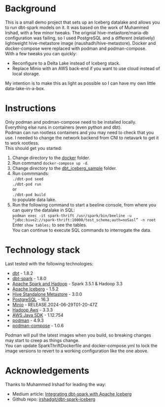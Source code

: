 # Background
This is a small demo project that sets up an Iceberg datalake and allows you to run dbt-spark models on it.
It was based on the work of Muhammed Irshad, with a few minor tweaks.
The orignial hive-metastore/maria-db configuration was failing, so I used PostgreSQL and a different (relatively) lightweight hive-metastore image (naushadh/hive-metastore).
Docker and docker-compose were replaced with podman and podman-compose.      
With a few tweaks you can quickly:      
 - Reconfigure to a Delta Lake instead of Iceberg stack.     
 - Replace Minio with an AWS back-end if you want to use cloud instead of local storage.        

My intention is to make this as light as possible so I can have my own little data-lake-in-a-box.
# Instructions
Only podman and podman-compose need to be installed locally.        
Everything else runs in containers (even python and dbt).       
Podman can run rootless containers and you may need to check that you use. I needed to change the network backend from CNI to netavark to get it to work rootless.  
This should get you started:    
1. Change directory to the [docker](/docker) folder.
1. Run command `docker-compose up -d`.
1. Change directory to the [dbt_iceberg_sample](/dbt_iceberg_sample) folder.
1. Run commmands:   
    `./dbt-pod seed`    
    `./dbt-pod run`     
    or  
    `./dbt-pod build`    
    to populate data lake.
1. Run the following command to start a beeline console, from where you can query the datalake in SQL:       
    `podman exec -it spark-thrift /usr/spark/bin/beeline -u “jdbc:hive2://spark-thrift:10000/test_schema;auth=noSasl” -n root`      
    Enter `show tables;` to see the tables.    
    You can continue to execute SQL commands to interrogate the data.
# Technology stack
Last tested with the following technologies:
* [dbt](https://www.getdbt.com/) - 1.8.2
* [dbt-spark](https://pypi.org/project/dbt-spark/) - 1.8.0
* [Apache Spark and Hadoop](https://spark.apache.org/) - Spark 3.5.1 & Hadoop 3.3
* [Apache Iceberg](https://iceberg.apache.org/) - 1.5.2
* [Hive Standalone Metastore](https://hive.apache.org/) - 3.0.0
* [PostgreSQL](https://www.postgresql.org/) - 16.3
* [Minio](https://min.io/) - RELEASE.2024-06-29T01-20-47Z
* [Hadoop Aws](https://hadoop.apache.org/docs/current/hadoop-aws/tools/hadoop-aws/index.html) - 3.3.3
* [AWS Java SDK](https://aws.amazon.com/sdk-for-java/) - 1.12.754
* [podman](https://podman.io/) - 4.9.3
* [podman-compose](https://github.com/containers/podman-compose) - 1.0.6    

Podman will pull the latest images when you build, so breaking changes may start to creep as things change.     
You can update SparkThriftDockerfile and docker-compose.yml to lock the image versions to revert to a working configuration like the one above.
# Acknowledgements
Thanks to Muhammed Irshad for leading the way:
* Medium article: [Integrating dbt-spark with Apache Iceberg](https://medium.com/@irshadkt.mec/dbt-spark-with-apache-iceberg-7840e44c25e1)
* Github repo: [irshadgit/dbt-spark-iceberg](https://github.com/irshadgit/dbt-spark-iceberg/blob/main/docker/SparkThriftDockerfile)
